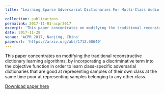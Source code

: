 ```yaml
---
title: "Learning Sparse Adversarial Dictionaries For Multi-Class Audio Classification
"
collection: publications
permalink: 2017-11-01-acpr2017
excerpt: 'This paper concentrates on modifying the traditional reconstructive dictionary learning algorithms, by incorporating a discriminative term into the objective function in order to learn class-specific adversarial dictionaries that are good at representing samples of their own class at the same time poor at representing samples belonging to any other class.'
date: 2017-11-28
venue: 'ACPR 2017, Nanjing, China'
paperurl: 'https://arxiv.org/abs/1712.00640'
---
```

This paper concentrates on modifying the traditional reconstructive dictionary learning algorithms, by incorporating a discriminative term into the objective function in order to learn class-specific adversarial dictionaries that are good at representing samples of their own class at the same time poor at representing samples belonging to any other class.

[Download paper here](https://arxiv.org/pdf/1712.00640.pdf)

